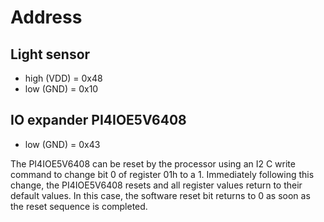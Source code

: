 # Address

## Light sensor

* high (VDD) = 0x48
* low (GND) = 0x10

## IO expander PI4IOE5V6408
* low (GND) = 0x43

The PI4IOE5V6408 can be reset by the processor using an I2
C write command to change bit 0 of register 01h to a 1.
Immediately following this change, the PI4IOE5V6408 resets and all register values return to their default values. In this
case, the software reset bit returns to 0 as soon as the reset sequence is completed. 